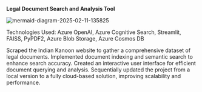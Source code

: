 <b>Legal Document Search and Analysis Tool</b>

![mermaid-diagram-2025-02-11-135825](https://github.com/user-attachments/assets/2cf3a036-9b8d-44d2-88f3-e23fd0a61031)

Technologies Used: Azure OpenAI, Azure Cognitive Search, Streamlit, FAISS, PyPDF2, Azure Blob Storage, Azure Cosmos DB

Scraped the Indian Kanoon website to gather a comprehensive dataset of legal documents.
Implemented document indexing and semantic search to enhance search accuracy.
Created an interactive user interface for efficient document querying and analysis.
Sequentially updated the project from a local version to a fully cloud-based solution, improving scalability and performance.
